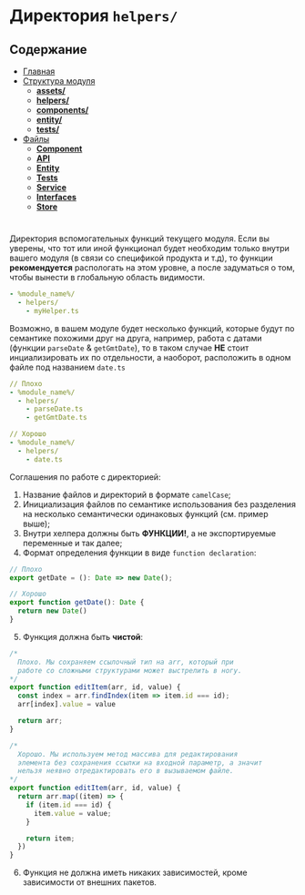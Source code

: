 # Директория **`helpers/`**

## **Содержание**

- [Главная](README.md)
- [Структура модуля](directories/README.md)
  - [**assets/**](directories/assets.md)
  - [**helpers/**](directories/helpers.md)
  - [**components/**](directories/components.md)
  - [**entity/**](directories/entity.md)
  - [**tests/**](directories/tests.md)
- [Файлы](files/README.md)
  - [**Component**](files/component.md)
  - [**API**](files/api.md)
  - [**Entity**](files/entity.md)
  - [**Tests**](files/tests.md)
  - [**Service**](files/service.md)
  - [**Interfaces**](files/interfaces.md)
  - [**Store**](files/store.md)

#

Директория вспомогательных функций текущего модуля. Если вы уверены, что тот или иной функционал будет необходим только внутри вашего модуля (в связи со спецификой продукта и т.д), то функции **рекомендуется** распологать на этом уровне, а после задуматься о том, чтобы вынести в глобальную область видимости.

```yml
- %module_name%/
  - helpers/
    - myHelper.ts
```

Возможно, в вашем модуле будет несколько функций, которые будут по семантике похожими друг на друга, например, работа с датами (функции `parseDate` & `getGmtDate`), то в таком случае **НЕ** стоит инциализировать их по отдельности, а наоборот, расположить в одном файле под названием `date.ts`

```yml
// Плохо
- %module_name%/
  - helpers/
    - parseDate.ts
    - getGmtDate.ts

// Хорошо
- %module_name%/
  - helpers/
    - date.ts
```

Соглашения по работе с директорией:

1. Название файлов и директорий в формате `camelCase`;
2. Инициализация файлов по семантике использования без разделения на несколько семантически одинаковых функций (см. пример выше);
3. Внутри хелпера должны быть **ФУНКЦИИ!**, а не экспортируемые переменные и так далее;
4. Формат определения функции в виде `function declaration`:

```typescript
// Плохо
export getDate = (): Date => new Date();

// Хорошо
export function getDate(): Date {
  return new Date()
}
```

5. Функция должна быть **чистой**:

```typescript
/*
  Плохо. Мы сохраняем ссылочный тип на arr, который при
  работе со сложными структурами может выстрелить в ногу.
*/
export function editItem(arr, id, value) {
  const index = arr.findIndex(item => item.id === id);
  arr[index].value = value

  return arr;
}

/*
  Хорошо. Мы используем метод массива для редактирования
  элемента без сохранения ссылки на входной параметр, а значит
  нельзя неявно отредактировать его в вызываемом файле. 
*/
export function editItem(arr, id, value) {
  return arr.map((item) => {
    if (item.id === id) {
      item.value = value;
    }

    return item;
  })
}
```

6. Функция не должна иметь никаких зависимостей, кроме зависимости от внешних пакетов. 